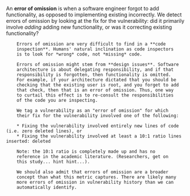 An **error of omission** is when a software engineer forgot to
        add functionality, as opposed to implementing existing
        incorrectly. We detect errors of omission by looking at the
        fix for the vulnerability: did it primarily involve *adding*
        adding new functionality, or was it correcting existing
        functionality?

        Errors of omission are very difficult to find in a **code
        inspection**. Humans' natural inclination as code inspectors
        is to look for *wrong* code, not *missing* code.

        Errors of omission might stem from **design issues**. Software
        architecture is about delegating responsibility, and if that
        responsibility is forgotten, then functionality is omitted.
        For example, if your architecture dictated that you should be
        checking that the existing user is root, and you forget to add
        that check, then that is an error of omission. Thus, one way
        to curtail this effect is to re-consult the responsibilities
        of the code you are inspecting.

        We tag a vulnerability as an "error of omission" for which
        their fix for the vulnerability involved one of the following:

        * Fixing the vulnerability involved entirely new lines of code (i.e. zero deleted lines), or
        * Fixing the vulnerability involved at least a 10:1 ratio lines inserted: deleted

        Note: the 10:1 ratio is completely made up and has no
        reference in the academic literature. (Researchers, get on
        this study... hint hint...).

        We should also admit that errors of omission are a broader
        concept than what this metric captures. There are likely many
        more errors of omission in vulnerability history than we can
        automatically identify.
